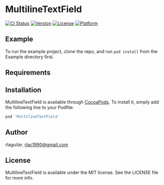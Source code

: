 # MultilineTextField

[![CI Status](http://img.shields.io/travis/rlaguilar/MultilineTextField.svg?style=flat)](https://travis-ci.org/rlaguilar/MultilineTextField)
[![Version](https://img.shields.io/cocoapods/v/MultilineTextField.svg?style=flat)](http://cocoapods.org/pods/MultilineTextField)
[![License](https://img.shields.io/cocoapods/l/MultilineTextField.svg?style=flat)](http://cocoapods.org/pods/MultilineTextField)
[![Platform](https://img.shields.io/cocoapods/p/MultilineTextField.svg?style=flat)](http://cocoapods.org/pods/MultilineTextField)

## Example

To run the example project, clone the repo, and run `pod install` from the Example directory first.

## Requirements

## Installation

MultilineTextField is available through [CocoaPods](http://cocoapods.org). To install
it, simply add the following line to your Podfile:

```ruby
pod 'MultilineTextField'
```

## Author

rlaguilar, rlac1990@gmail.com

## License

MultilineTextField is available under the MIT license. See the LICENSE file for more info.
